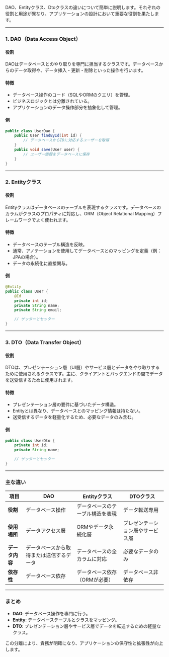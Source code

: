 DAO、Entityクラス、Dtoクラスの違いについて簡単に説明します。それぞれの役割と用途が異なり、アプリケーションの設計において重要な役割を果たします。

---

### **1. DAO（Data Access Object）**
#### **役割**
DAOはデータベースとのやり取りを専門に担当するクラスです。データベースからのデータ取得や、データ挿入・更新・削除といった操作を行います。

#### **特徴**
- データベース操作のコード（SQLやORMのクエリ）を管理。
- ビジネスロジックとは分離されている。
- アプリケーションのデータ操作部分を抽象化して管理。

#### **例**
```java
public class UserDao {
    public User findById(int id) {
        // データベースからIDに対応するユーザーを取得
    }
    public void save(User user) {
        // ユーザー情報をデータベースに保存
    }
}
```

---

### **2. Entityクラス**
#### **役割**
Entityクラスはデータベースのテーブルを表現するクラスです。データベースのカラムがクラスのプロパティに対応し、ORM（Object Relational Mapping）フレームワークでよく使われます。

#### **特徴**
- データベースのテーブル構造を反映。
- 通常、アノテーションを使用してデータベースとのマッピングを定義（例：JPAの場合）。
- データの永続化に直接関与。

#### **例**
```java
@Entity
public class User {
    @Id
    private int id;
    private String name;
    private String email;

    // ゲッターとセッター
}
```

---

### **3. DTO（Data Transfer Object）**
#### **役割**
DTOは、プレゼンテーション層（UI層）やサービス層とデータをやり取りするために使用されるクラスです。主に、クライアントとバックエンドの間でデータを送受信するために使用されます。

#### **特徴**
- プレゼンテーション層の要件に基づいたデータ構造。
- Entityとは異なり、データベースとのマッピング情報は持たない。
- 送受信するデータを軽量化するため、必要なデータのみ含む。

#### **例**
```java
public class UserDto {
    private int id;
    private String name;

    // ゲッターとセッター
}
```

---

### **主な違い**

| **項目**        | **DAO**                                            | **Entityクラス**                                   | **DTOクラス**                                   |
|-----------------|--------------------------------------------------|--------------------------------------------------|------------------------------------------------|
| **役割**        | データベース操作                                   | データベースのテーブル構造を表現                  | データ転送専用                                   |
| **使用場所**    | データアクセス層                                   | ORMやデータ永続化層                              | プレゼンテーション層やサービス層                |
| **データ内容**  | データベースから取得または送信するデータ           | データベースの全カラムに対応                     | 必要なデータのみ                                |
| **依存性**      | データベース依存                                   | データベース依存（ORMが必要）                    | データベース非依存                              |

---

### **まとめ**
- **DAO**: データベース操作を専門に行う。
- **Entity**: データベーステーブルとクラスをマッピング。
- **DTO**: プレゼンテーション層やサービス層でデータを転送するための軽量なクラス。

この分離により、責務が明確になり、アプリケーションの保守性と拡張性が向上します。
